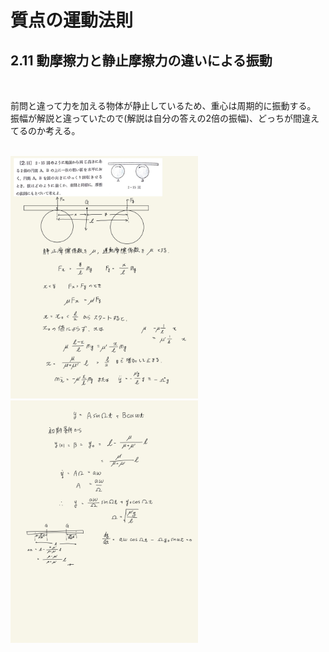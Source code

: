 <script type="text/javascript" async src="https://cdnjs.cloudflare.com/ajax/libs/mathjax/2.7.7/MathJax.js?config=TeX-MML-AM_CHTML">
</script>

<script type="text/x-mathjax-config">
 MathJax.Hub.Config({
 tex2jax: {
 inlineMath: [['$', '$'] ],
 displayMath: [ ['$$','$$'], ["\\[","\\]"] ]
 }
 });
</script>

# 質点の運動法則
## 2.11 動摩擦力と静止摩擦力の違いによる振動

<br>

前問と違って力を加える物体が静止しているため、重心は周期的に振動する。
振幅が解説と違っていたので(解説は自分の答えの2倍の振幅)、どっちが間違えてるのか考える。

<br>

<img width="300" alt="rikigaku-33" src="./images/rikigaku-33.jpg">
<img width="300" alt="rikigaku-34" src="./images/rikigaku-34.jpg">